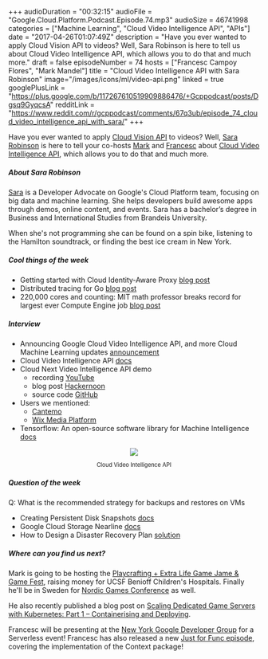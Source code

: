 +++
audioDuration = "00:32:15"
audioFile = "Google.Cloud.Platform.Podcast.Episode.74.mp3"
audioSize = 46741998
categories = ["Machine Learning", "Cloud Video Intelligence API", "APIs"]
date = "2017-04-26T01:07:49Z"
description = "Have you ever wanted to apply Cloud Vision API to videos? Well, Sara Robinson is here to tell us about Cloud Video Intelligence API, which allows you to do that and much more."
draft = false
episodeNumber = 74
hosts = ["Francesc Campoy Flores", "Mark Mandel"]
title = "Cloud Video Intelligence API with Sara Robinson"
image="/images/icons/ml/video-api.png"
linked = true
googlePlusLink = "https://plus.google.com/b/117267610519909886476/+Gcppodcast/posts/Dgsq9GyqcsA"
redditLink = "https://www.reddit.com/r/gcppodcast/comments/67q3ub/episode_74_cloud_video_intelligence_api_with_sara/"
+++

Have you ever wanted to apply [Cloud Vision API](https://cloud.google.com/vision) to videos?
Well, [Sara Robinson](https://twitter.com/SRobTweets) is here to tell your co-hosts
[Mark](https://twitter.com/Neurotic) and [Francesc](https://twitter.com/francesc)
about [Cloud Video Intelligence API](https://cloud.google.com/video-intelligence/),
which allows you to do that and much more.

<!--more-->

##### About Sara Robinson

[Sara](https://twitter.com/SRobTweets) is a Developer Advocate on Google's Cloud Platform team,
focusing on big data and machine learning.
She helps developers build awesome apps through demos, online content, and events. Sara has
a bachelor’s degree in Business and International Studies from Brandeis University.

When she's not programming she can be found on a spin bike, listening to the Hamilton
soundtrack, or finding the best ice cream in New York.

##### Cool things of the week

- Getting started with Cloud Identity-Aware Proxy [blog post](https://cloudplatform.googleblog.com/2017/04/Getting-started-with-Cloud-Identity-Aware-Proxy.html)
- Distributed tracing for Go [blog post](https://cloudplatform.googleblog.com/2017/04/distributed-tracing-for-Go.html)
- 220,000 cores and counting: MIT math professor breaks record for largest ever Compute Engine job [blog post](https://cloudplatform.googleblog.com/2017/04/220000-cores-and-counting-MIT-math-professor-breaks-record-for-largest-ever-Compute-Engine-job.html)

##### Interview

- Announcing Google Cloud Video Intelligence API, and more Cloud Machine Learning updates [announcement](https://cloud.google.com/blog/big-data/2017/03/announcing-google-cloud-video-intelligence-api-and-more-cloud-machine-learning-updates)
- Cloud Video Intelligence API [docs](https://cloud.google.com/video-intelligence/)
- Cloud Next Video Intelligence API demo
    - recording [YouTube](https://www.youtube.com/watch?v=mDAoLO4G4CQ)
    - blog post [Hackernoon](https://hackernoon.com/get-the-code-for-the-video-intelligence-api-demo-794e7675effe)
    - source code [GitHub](https://github.com/sararob/video-intelligence-demo)
- Users we mentioned:
    - [Cantemo](http://www.cantemo.com/)
    - [Wix Media Platform](https://www.wixmp.com/)
- Tensorflow: An open-source software library for Machine Intelligence [docs](https://www.tensorflow.org/)

<div style="text-align: center">
  <a href="https://cloud.google.com/video-intelligence/"><img src="/images/icons/ml/video-api.png" style="margin: auto;"></a>
   <p style="font-size:0.8em">Cloud Video Intelligence API<p>
</div>

##### Question of the week

Q: What is the recommended strategy for backups and restores on VMs

- Creating Persistent Disk Snapshots [docs](https://cloud.google.com/compute/docs/disks/create-snapshots)
- Google Cloud Storage Nearline [docs](https://cloud.google.com/storage-nearline/)
- How to Design a Disaster Recovery Plan [solution](https://cloud.google.com/solutions/designing-a-disaster-recovery-plan#instance_snapshots)

##### Where can you find us next?

Mark is going to be hosting the [Playcrafting + Extra Life Game Jame & Game Fest](https://www.eventbrite.com/e/playcrafting-extra-life-game-jam-tickets-32637618997), raising
money for UCSF Benioff Children's Hospitals. Finally he'll be in Sweden for [Nordic Games Conference](http://conf.nordicgame.com/) as well.

He also recently published a blog post on [Scaling Dedicated Game Servers with Kubernetes: Part 1 – Containerising and Deploying](http://www.compoundtheory.com/scaling-dedicated-game-servers-with-kubernetes-part-1-containerising-and-deploying/).

Francesc will be presenting at the [New York Google Developer Group](https://www.meetup.com/gdgnyc/events/234963739/) for a Serverless event!
Francesc has also released a new [Just for Func episode](https://www.youtube.com/watch?v=8M90t0KvEDY), covering the implementation of the Context package!
